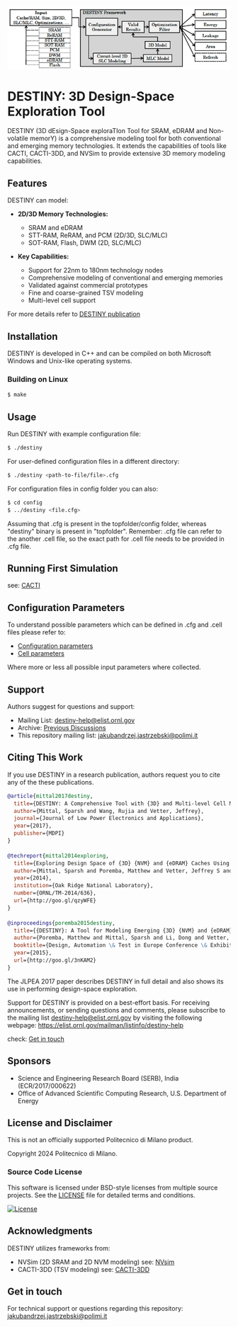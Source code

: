 ![DESTINY Logo](docs/destiny_framework.png)

# DESTINY: 3D Design-Space Exploration Tool

DESTINY (3D dEsign-Space exploraTIon Tool for SRAM, eDRAM and Non-volatile memorY) is a comprehensive modeling tool for both conventional and emerging memory technologies. It extends the capabilities of tools like CACTI, CACTI-3DD, and NVSim to provide extensive 3D memory modeling capabilities.

## Features

DESTINY can model:
- **2D/3D Memory Technologies:**
  - SRAM and eDRAM
  - STT-RAM, ReRAM, and PCM (2D/3D, SLC/MLC)
  - SOT-RAM, Flash, DWM (2D, SLC/MLC)

- **Key Capabilities:**
  - Support for 22nm to 180nm technology nodes
  - Comprehensive modeling of conventional and emerging memories
  - Validated against commercial prototypes
  - Fine and coarse-grained TSV modeling
  - Multi-level cell support

For more details refer to [DESTINY publication](docs/literature/2015_DESTINY%20-%20A%20Comprehensive%20Tool%20with%203D%20and%20Multi-Level%20Cell%20Memory%20Modeling%20Capability.pdf)

## Installation

DESTINY is developed in C++ and can be compiled on both Microsoft Windows and Unix-like operating systems.

### Building on Linux
```bash
$ make
```

## Usage

Run DESTINY with example configuration file:
```bash
$ ./destiny
```

For user-defined configuration files in a different directory:
```bash
$ ./destiny <path-to-file/file>.cfg
```

For configuration files in config folder you can also: 
```bash 
$ cd config 
$ ../destiny <file.cfg>
``` 

Assuming that <file>.cfg is present in the topfolder/config folder, whereas "destiny" binary is present in "topfolder".
Remember: .cfg file can refer to the another .cell file, so the exact path for .cell file needs to be provided in .cfg file. 

## Running First Simulation



see: [CACTI](docs/literature/2008_CACTI_5.1_technical_report_HPL.pdf)


## Configuration Parameters

To understand possible parameters which can be defined in .cfg and .cell files please refer to: 
- [Configuration parameters](docs/cfg_parameters.md)
- [Cell parameters](docs/cell_parameters.md)

Where more or less all possible input parameters where collected. 

## Support

Authors suggest for questions and support:
- Mailing List: destiny-help@elist.ornl.gov
- Archive: [Previous Discussions](https://elist.ornl.gov/pipermail/destiny-help/)
- This repository mailing list: jakubandrzej.jastrzebski@polimi.it

## Citing This Work

If you use DESTINY in a research publication, authors request you to cite any of the these publications. 

```bibtex
@article{mittal2017destiny,
  title={DESTINY: A Comprehensive Tool with {3D} and Multi-level Cell Memory Modeling Capability},
  author={Mittal, Sparsh and Wang, Rujia and Vetter, Jeffrey},
  journal={Journal of Low Power Electronics and Applications},
  year={2017},
  publisher={MDPI}
}

@techreport{mittal2014exploring,
  title={Exploring Design Space of {3D} {NVM} and {eDRAM} Caches Using {DESTINY} Tool},
  author={Mittal, Sparsh and Poremba, Matthew and Vetter, Jeffrey S and Xie, Yuan},
  year={2014},
  institution={Oak Ridge National Laboratory},
  number={ORNL/TM-2014/636},
  url={http://goo.gl/qzyWFE}
}

@inproceedings{poremba2015destiny,
  title={{DESTINY}: A Tool for Modeling Emerging {3D} {NVM} and {eDRAM} caches},
  author={Poremba, Matthew and Mittal, Sparsh and Li, Dong and Vetter, Jeffrey S and Xie, Yuan},
  booktitle={Design, Automation \& Test in Europe Conference \& Exhibition (DATE)},
  year={2015},
  url={http://goo.gl/3nKAM2}
}
```

The JLPEA 2017 paper describes DESTINY in full detail and also shows its use in performing design-space exploration.

Support for DESTINY is provided on a best-effort basis. For receiving announcements,
 or sending questions and comments, please subscribe to the mailing list
 destiny-help@elist.ornl.gov by visiting the following 
webpage: https://elist.ornl.gov/mailman/listinfo/destiny-help 

check: [Get in touch](##Get-in-touch)


## Sponsors

- Science and Engineering Research Board (SERB), India (ECR/2017/000622)
- Office of Advanced Scientific Computing Research, U.S. Department of Energy


## License and Disclaimer

This is not an officially supported Politecnico di Milano product.

Copyright 2024 Politecnico di Milano.

### Source Code License
This software is licensed under BSD-style licenses from multiple source projects. See the [LICENSE](LICENSE) file for detailed terms and conditions.

[![License](https://img.shields.io/badge/License-BSD--style-blue.svg)](LICENSE)

## Acknowledgments

DESTINY utilizes frameworks from:
- NVSim (2D SRAM and 2D NVM modeling) see: [NVsim](docs/literature/2012-NVsim-TCAD.pdf)
- CACTI-3DD (TSV modeling) see: [CACTI-3DD](docs/literature/CACTI-3DD_Architecture-level_modeling_for_3D_die-stacked_DRAM_main_memory.pdf)

## Get in touch

For technical support or questions regarding this repository: jakubandrzej.jastrzebski@polimi.it
